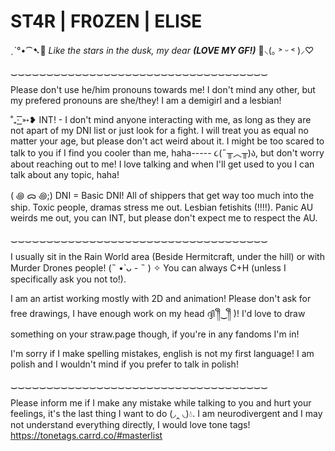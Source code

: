 # ST4R | FR0ZEN | ELISE

ˏˋ°•⁀➷🧡 *Like the stars in the dusk, my dear* ***(LOVE MY GF!)*** 💜⸜(｡ ˃ ᵕ ˂ )⸝♡

‿‿‿‿‿‿‿‿‿‿‿‿‿‿‿‿‿‿‿‿‿‿‿‿‿‿‿‿‿‿‿‿‿‿‿‿

Please don't use he/him pronouns towards me! I don't mind any other, but my prefered pronouns are she/they! I am a demigirl and a lesbian!

˚₊· ͟͟͞͞➳❥ INT! - I don't mind anyone interacting with me, as long as they are not apart of my DNI list or just look for a fight. I will treat you as equal no matter your age, but please don't act weird about it. I might be too scared to talk to you if I find you cooler than me, haha----- ૮(˶╥︿╥)ა, but don't worry about reaching out to me! I love talking and when I'll get used to you I can talk about any topic, haha!

( ꩜ ᯅ ꩜;)⁭ ⁭DNI = Basic DNI! All of shippers that get way too much into the ship. Toxic people, dramas stress me out. Lesbian fetishits (!!!!). Panic AU weirds me out, you can INT, but please don't expect me to respect the AU.

‿‿‿‿‿‿‿‿‿‿‿‿‿‿‿‿‿‿‿‿‿‿‿‿‿‿‿‿‿‿‿‿‿‿‿‿

I usually sit in the Rain World area (Beside Hermitcraft, under the hill) or with Murder Drones people! (˵ •̀ ᴗ - ˵ ) ✧ You can always C+H (unless I specifically ask you not to!).

I am an artist working mostly with 2D and animation! Please don't ask for free drawings, I have enough work on my head ദ്ദി ༎ຶ‿༎ຶ )! I'd love to draw something on your straw.page though, if you're in any fandoms I'm in!

I'm sorry if I make spelling mistakes, english is not my first language! I am polish and I wouldn't mind if you prefer to talk in polish!

‿‿‿‿‿‿‿‿‿‿‿‿‿‿‿‿‿‿‿‿‿‿‿‿‿‿‿‿‿‿‿‿‿‿‿‿

Please inform me if I make any mistake while talking to you and hurt your feelings, it's the last thing I want to do (◞‸ ◟)💧. I am neurodivergent and I may not understand everything directly, I would love tone tags! https://tonetags.carrd.co/#masterlist
